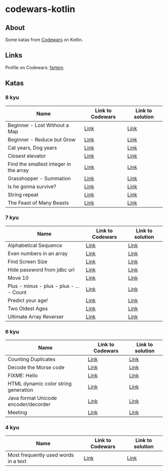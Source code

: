 # codewars-kotlin

## About

Some katas from [Codewars](https://www.codewars.com) on Kotlin.

## Links

Profile on Codewars: [fartem](https://www.codewars.com/users/fartem).

## Katas

### 8 kyu

| Name | Link to Codewars | Link to solution |
| --- | --- | --- |
| Beginner - Lost Without a Map | [Link](https://www.codewars.com/kata/57f781872e3d8ca2a000007e) | [Link](./src/main/kotlin/com/smlnskgmail/jaman/codewarskotlin/kyu8/BeginnerLostWithoutAMap.kt) |
| Beginner - Reduce but Grow | [Link](https://www.codewars.com/kata/57f780909f7e8e3183000078) | [Link](./src/main/kotlin/com/smlnskgmail/jaman/codewarskotlin/kyu8/BeginnerReduceButGrow.kt) |
| Cat years, Dog years | [Link](https://www.codewars.com/kata/5a6663e9fd56cb5ab800008b) | [Link](./src/main/kotlin/com/smlnskgmail/jaman/codewarskotlin/kyu8/CatYearsDogYears.kt) |
| Closest elevator | [Link](https://www.codewars.com/kata/5c374b346a5d0f77af500a5a) | [Link](./src/main/kotlin/com/smlnskgmail/jaman/codewarskotlin/kyu8/ClosestElevator.kt) |
| Find the smallest integer in the array | [Link](https://www.codewars.com/kata/55a2d7ebe362935a210000b2) | [Link](./src/main/kotlin/com/smlnskgmail/jaman/codewarskotlin/kyu8/FindTheSmallestIntegerInTheArray.kt) |
| Grasshopper - Summation | [Link](https://www.codewars.com/kata/55d24f55d7dd296eb9000030) | [Link](./src/main/kotlin/com/smlnskgmail/jaman/codewarskotlin/kyu8/GrasshopperSummation.kt) |
| Is he gonna survive? | [Link](https://www.codewars.com/kata/59ca8246d751df55cc00014c) | [Link](./src/main/kotlin/com/smlnskgmail/jaman/codewarskotlin/kyu8/IsHeGonnaSurvive.kt) |
| String repeat | [Link](https://www.codewars.com/kata/57a0e5c372292dd76d000d7e) | [Link](./src/main/kotlin/com/smlnskgmail/jaman/codewarskotlin/kyu8/StringRepeat.kt) |
| The Feast of Many Beasts | [Link](https://www.codewars.com/kata/5aa736a455f906981800360d) | [Link](./src/main/kotlin/com/smlnskgmail/jaman/codewarskotlin/kyu8/TheFeastOfManyBeasts.kt) |

### 7 kyu

| Name | Link to Codewars | Link to solution |
| --- | --- | --- |
| Alphabetical Sequence | [Link](https://www.codewars.com/kata/5bd00c99dbc73908bb00057a) | [Link](./src/main/kotlin/com/smlnskgmail/jaman/codewarskotlin/kyu7/AlphabeticalSequence.kt) |
| Even numbers in an array | [Link](https://www.codewars.com/kata/5a431c0de1ce0ec33a00000c) | [Link](./src/main/kotlin/com/smlnskgmail/jaman/codewarskotlin/kyu7/EvenNumbersInAnArray.kt) |
| Find Screen Size | [Link](https://www.codewars.com/kata/5bbd279c8f8bbd5ee500000f) | [Link](./src/main/kotlin/com/smlnskgmail/jaman/codewarskotlin/kyu7/FindScreenSize.kt) |
| Hide password from jdbc url | [Link](https://www.codewars.com/kata/5a726f16373c2ee6c60000db) | [Link](./src/main/kotlin/com/smlnskgmail/jaman/codewarskotlin/kyu7/HidePasswordFromJDBCUrl.kt) |
| Move 10 | [Link](https://www.codewars.com/kata/57cf50a7eca2603de0000090) | [Link](./src/main/kotlin/com/smlnskgmail/jaman/codewarskotlin/kyu7/Move10.kt) |
| Plus - minus - plus - plus - ... - Count | [Link](https://www.codewars.com/kata/5bbb8887484fcd36fb0020ca) | [Link](./src/main/kotlin/com/smlnskgmail/jaman/codewarskotlin/kyu7/PlusMinusPlusPlusCount.kt) |
| Predict your age! | [Link](https://www.codewars.com/kata/5aff237c578a14752d0035ae) | [Link](./src/main/kotlin/com/smlnskgmail/jaman/codewarskotlin/kyu7/PredictYourAge.kt) |
| Two Oldest Ages | [Link](https://www.codewars.com/kata/511f11d355fe575d2c000001) | [Link](./src/main/kotlin/com/smlnskgmail/jaman/codewarskotlin/kyu7/TwoOldestAges.kt) |
| Ultimate Array Reverser | [Link](https://www.codewars.com/kata/5c3433a4d828182e420f4197) | [Link](./src/main/kotlin/com/smlnskgmail/jaman/codewarskotlin/kyu7/UltimateArrayReverser.kt) |

### 6 kyu

| Name | Link to Codewars | Link to solution |
| --- | --- | --- |
| Counting Duplicates | [Link](https://www.codewars.com/kata/54bf1c2cd5b56cc47f0007a1) | [Link](./src/main/kotlin/com/smlnskgmail/jaman/codewarskotlin/kyu6/CountingDuplicates.kt) |
| Decode the Morse code | [Link](https://www.codewars.com/kata/54b724efac3d5402db00065e) | [Link](./src/main/kotlin/com/smlnskgmail/jaman/codewarskotlin/kyu6/DecodeTheMorseCode.kt) |
| FIXME: Hello | [Link](https://www.codewars.com/kata/5b0a80ce84a30f4762000069) | [Link](./src/main/kotlin/com/smlnskgmail/jaman/codewarskotlin/kyu6/FIXMEHello.kt) |
| HTML dynamic color string generation | [Link](https://www.codewars.com/kata/56f1c6034d0c330e4a001059) | [Link](./src/main/kotlin/com/smlnskgmail/jaman/codewarskotlin/kyu6/HTMLDynamicColorStringGeneration.kt) |
| Java format Unicode encoder/decorder | [Link](https://www.codewars.com/kata/58e2c062542a419083000033) | [Link](./src/main/kotlin/com/smlnskgmail/jaman/codewarskotlin/kyu6/JavaFormatUnicodeEncoderDecoder.kt) |
| Meeting | [Link](https://www.codewars.com/kata/59df2f8f08c6cec835000012) | [Link](./src/main/kotlin/com/smlnskgmail/jaman/codewarskotlin/kyu6/Meeting.kt) |

### 4 kyu

| Name | Link to Codewars | Link to solution |
| --- | --- | --- |
| Most frequently used words in a text | [Link](https://www.codewars.com/kata/51e056fe544cf36c410000fb) | [Link](./src/main/kotlin/com/smlnskgmail/jaman/codewarskotlin/kyu4/MostFrequentlyUsedWordsInAText.kt) |
